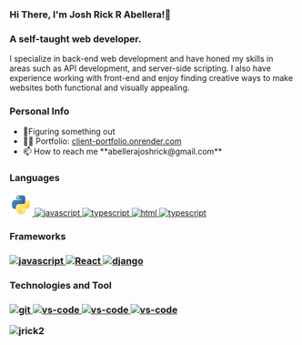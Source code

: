 <h3 align="left">Hi There, I'm Josh Rick R Abellera!👋</h3>

<h3>A self-taught web developer.</h3>
I specialize in back-end web development and have honed my skills in areas such as API development, and server-side scripting. I also have experience working with front-end and enjoy finding creative ways to make websites both functional and visually appealing.
 
<h3>Personal Info</h3>
<ul>
 <li>🤔Figuring something out</li>
 <li>👨‍💼 Portfolio: <a href="client-portfolio.onrender.com">client-portfolio.onrender.com</a></li>
 <li>📫 How to reach me  **abellerajoshrick@gmail.com**</li>
</ul>

<h3 align="left">Languages</h3>
<p align="left">
 <a href="https://www.python.org" target="_blank" rel="noreferrer"> <img src="https://raw.githubusercontent.com/devicons/devicon/master/icons/python/python-original.svg" alt="python" width="40" height="40"/> </a>
 <a href="https://www.javascript.com/" target="_blank" rel="noreferrer"> <img src="https://upload.vectorlogo.zone/logos/javascript/images/239ec8a4-163e-4792-83b6-3f6d96911757.svg" alt="javascript" width="40" height="40"/> </a>
<a href="https://www.typescriptlang.org/" target="_blank" rel="noreferrer"> <img src="https://www.vectorlogo.zone/logos/typescriptlang/typescriptlang-icon.svg" alt="typescript" width="40" height="40"/> </a>
<a href="https://www.html.com/" target="_blank" rel="noreferrer"> <img src="https://www.vectorlogo.zone/logos/w3_html5/w3_html5-icon.svg" alt="html" width="40" height="40"/> </a>
<a href="https://www.typescriptlang.org/" target="_blank" rel="noreferrer"> <img src="https://www.vectorlogo.zone/logos/w3_css/w3_css-icon.svg" alt="typescript" width="40" height="40"/> </a>

<h3>Frameworks<h3/>
 <a href="https://www.expressjs.com/" target="_blank" rel="noreferrer"> <img src="https://www.vectorlogo.zone/logos/expressjs/expressjs-icon.svg" alt="javascript" width="50" height="40"/> </a>
 <a href="https://reactjs.com/" target="_blank" rel="noreferrer"> <img src="https://www.vectorlogo.zone/logos/reactjs/reactjs-icon.svg" alt="React" width="40" height="40"/> </a>
 <a href="https://www.djangoproject.com/" target="_blank" rel="noreferrer"> <img src="https://cdn.worldvectorlogo.com/logos/django.svg" alt="django" width="40" height="40"/> </a>

 <h3>Technologies and Tool<h3/>
<a href="https://git-scm.com/" target="_blank" rel="noreferrer"> <img src="https://www.vectorlogo.zone/logos/git-scm/git-scm-icon.svg" alt="git" width="40" height="40"/> </a>
<a href="https://code.visualstudio.com/" target="_blank" rel="noreferrer"> <img src="https://www.vectorlogo.zone/logos/visualstudio_code/visualstudio_code-icon.svg" alt="vs-code" width="40" height="40"/> </a>
<a href="https://linux.org/" target="_blank" rel="noreferrer"> <img src="https://www.vectorlogo.zone/logos/linux/linux-icon.svg" alt="vs-code" width="40" height="40"/> </a>
<a href="https://docker.com/" target="_blank" rel="noreferrer"> <img src="https://www.vectorlogo.zone/logos/docker/docker-icon.svg" alt="vs-code" width="40" height="40"/> </a>

<p><img align="center" src="https://github-readme-streak-stats.herokuapp.com/?user=jrick2&" alt="jrick2" /></p>
